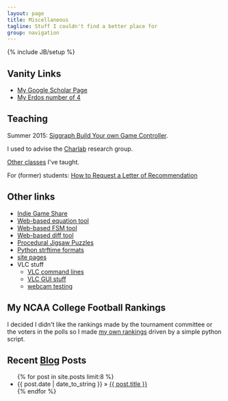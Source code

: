 ```yaml
---
layout: page
title: Miscellaneous
tagline: Stuff I couldn't find a better place for
group: navigation
---
```

{% include JB/setup %}

## Vanity Links

* [My Google Scholar Page](http://scholar.google.com/citations?user=WzhSQzkAAAAJ)
* [My Erdos number of 4](http://academic.research.microsoft.com/VisualExplorer#3829195&1112639)

## Teaching

Summer 2015: [Siggraph Build Your own Game Controller](class/game-controller).

I used to advise the [Charlab](http://charlab.github.io/) research group.

[Other classes](teaching) I've taught.

For (former) students: [How to Request a Letter of Recommendation](recs)

## Other links

* [Indie Game Share](http://itch.io/)
* [Web-based equation tool](http://www.sciweavers.org/free-online-latex-equation-editor)
* [Web-based FSM tool](http://madebyevan.com/fsm/)
* [Web-based diff tool](diff.html)
* [Procedural Jigsaw Puzzles](http://n-e-r-v-o-u-s.com/projects/puzzles/)
* [Python strftime formats](http://strftime.org/)
* [site pages](pages.html)
* VLC stuff
  * [VLC command lines](https://www.videolan.org/doc/streaming-howto/en/ch04.html)
  * [VLC GUI stuff](http://www.videolan.org/doc/streaming-howto/en/ch02.html)
  * [webcam testing](https://help.ubuntu.com/community/Webcam)

## My NCAA College Football Rankings

I decided I didn't like the rankings made by the tournament committee
or the voters in the polls so I made [my own rankings](ncaaf.html)
driven by a simple python script. 

## Recent [Blog](/blog/) Posts

<ul class="posts">
  {% for post in site.posts limit:8 %}
    <li><span>{{ post.date | date_to_string }}</span> &raquo; <a href="{{ BASE_PATH }}{{ post.url }}">{{ post.title }}</a></li>
  {% endfor %}
</ul>
